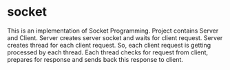 # socket
This is an implementation of Socket Programming. Project contains Server and Client. Server creates server socket and waits for client request. Server creates thread for each client request. So, each client request is getting processed by each thread. Each thread checks for request from client, prepares for response and sends back this response to client.

